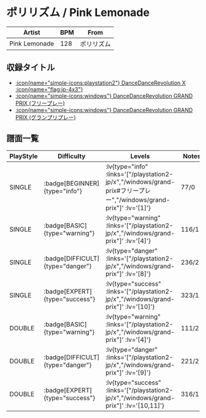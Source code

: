 # ポリリズム / Pink Lemonade

|Artist|BPM|From|
|------|---|----|
|Pink Lemonade|128|ポリリズム|

## 収録タイトル

- [ :icon{name="simple-icons:playstation2"} DanceDanceRevolution X :icon{name="flag:jp-4x3"} ](/playstation2-jp/x)
- [ :icon{name="simple-icons:windows"} DanceDanceRevolution GRAND PRIX (フリープレー)](/windows/grand-prix#フリープレー)
- [ :icon{name="simple-icons:windows"} DanceDanceRevolution GRAND PRIX (グランプリプレー)](/windows/grand-prix)

## 譜面一覧

|PlayStyle|Difficulty|Levels|Notes|Movie|
|---------|----------|------|-----|-----|
|SINGLE| :badge[BEGINNER]{type="info"} | :lv{type="info" :links='["/playstation2-jp/x","/windows/grand-prix#フリープレー","/windows/grand-prix"]' :lv='[1]'} |77/0||
|SINGLE| :badge[BASIC]{type="warning"} | :lv{type="warning" :links='["/playstation2-jp/x","/windows/grand-prix"]' :lv='[4]'} |116/11||
|SINGLE| :badge[DIFFICULT]{type="danger"} | :lv{type="danger" :links='["/playstation2-jp/x","/windows/grand-prix"]' :lv='[8]'} |236/23||
|SINGLE| :badge[EXPERT]{type="success"} | :lv{type="success" :links='["/playstation2-jp/x","/windows/grand-prix"]' :lv='[10]'} |323/12||
|DOUBLE| :badge[BASIC]{type="warning"} | :lv{type="warning" :links='["/playstation2-jp/x","/windows/grand-prix"]' :lv='[4]'} |111/21||
|DOUBLE| :badge[DIFFICULT]{type="danger"} | :lv{type="danger" :links='["/playstation2-jp/x","/windows/grand-prix"]' :lv='[9]'} |221/22||
|DOUBLE| :badge[EXPERT]{type="success"} | :lv{type="success" :links='["/playstation2-jp/x","/windows/grand-prix"]' :lv='[10,11]'} |316/17||
